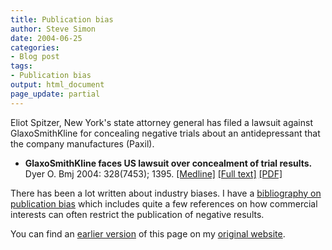```yaml
---
title: Publication bias
author: Steve Simon
date: 2004-06-25
categories:
- Blog post
tags:
- Publication bias
output: html_document
page_update: partial
---
```

Eliot Spitzer, New York's state attorney general has filed a lawsuit
against GlaxoSmithKline for concealing negative trials about an
antidepressant that the company manufactures (Paxil).

-   **GlaxoSmithKline faces US lawsuit over concealment of trial
    results.** Dyer O. Bmj 2004: 328(7453); 1395.
    [\[Medline\]](http://www.ncbi.nlm.nih.gov/entrez/query.fcgi?cmd=Retrieve&db=PubMed&list_uids=15191963&dopt=Abstract)
    [\[Full
    text\]](http://bmj.bmjjournals.com/cgi/content/full/328/7453/1395)
    [\[PDF\]](http://bmj.bmjjournals.com/cgi/reprint/328/7453/1395.pdf)

There has been a lot written about industry biases. I have a
[bibliography on publication bias](PublicationBias1.html) which includes
quite a few references on how commercial interests can often restrict
the publication of negative results.

You can find an [earlier version](http://www.pmean.com/04/PublicationBias2.html) of this page on my [original website](http://www.pmean.com/original_site.html).
